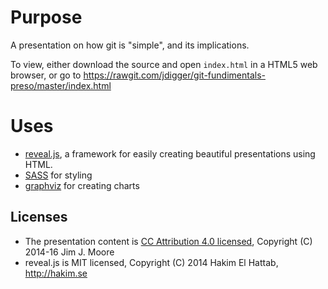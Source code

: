 # Purpose

A presentation on how git is "simple", and its implications.

To view, either download the source and open `index.html` in a HTML5 web browser, or go to https://rawgit.com/jdigger/git-fundimentals-preso/master/index.html

# Uses

* [reveal.js](https://travis-ci.org/hakimel/reveal.js), a framework for easily creating beautiful presentations using HTML.
* [SASS](http://sass-lang.com/) for styling
* [graphviz](http://graphviz.org/) for creating charts

## Licenses

* The presentation content is [CC Attribution 4.0 licensed](http://creativecommons.org/licenses/by/4.0/), Copyright (C) 2014-16 Jim J. Moore
* reveal.js is MIT licensed, Copyright (C) 2014 Hakim El Hattab, http://hakim.se
